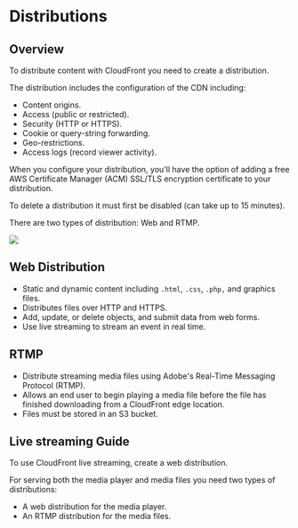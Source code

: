 # Distributions

## Overview

To distribute content with CloudFront you need to create a distribution.

The distribution includes the configuration of the CDN including:
- Content origins.
- Access (public or restricted).
- Security (HTTP or HTTPS).
- Cookie or query-string forwarding.
- Geo-restrictions.
- Access logs (record viewer activity).

When you configure your distribution, you'll have the option of adding a free AWS Certificate Manager (ACM) SSL/TLS encryption certificate to your distribution.

To delete a distribution it must first be disabled (can take up to 15 minutes).

There are two types of distribution: Web and RTMP.

![](https://digitalcloud.training/wp-content/uploads/2022/01/amazon-cloudfront-distributions-and-origins.jpeg)


## Web Distribution

- Static and dynamic content including `.html`, `.css`, `.php,` and graphics files.
- Distributes files over HTTP and HTTPS.
- Add, update, or delete objects, and submit data from web forms.
- Use live streaming to stream an event in real time.


## RTMP

- Distribute streaming media files using Adobe's Real-Time Messaging Protocol (RTMP).
- Allows an end user to begin playing a media file before the file has finished downloading from a CloudFront edge location.
- Files must be stored in an S3 bucket.


## Live streaming Guide

To use CloudFront live streaming, create a web distribution.

For serving both the media player and media files you need two types of distributions:
- A web distribution for the media player.
- An RTMP distribution for the media files.
